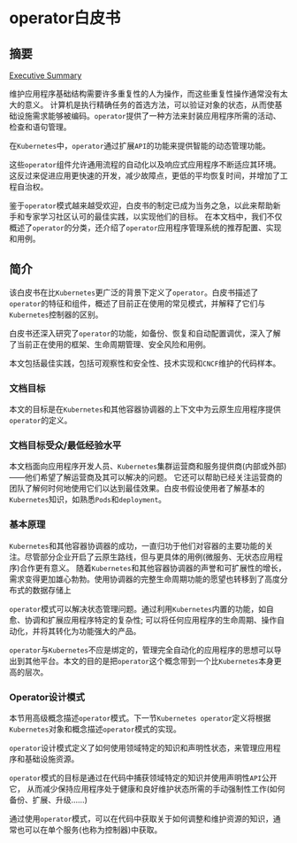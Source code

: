 # operator白皮书

## 摘要

[Executive Summary](https://github.com/cncf/tag-app-delivery/blob/eece8f7307f2970f46f100f51932db106db46968/operator-wg/whitepaper/Operator-WhitePaper_v1-0.md#executive-summary)

维护应用程序基础结构需要许多重复性的人为操作，而这些重复性操作通常没有太大的意义。
计算机是执行精确任务的首选方法，可以验证对象的状态，从而使基础设施需求能够被编码。`operator`提供了一种方法来封装应用程序所需的活动、检查和语句管理。

在`Kubernetes`中，`operator`通过扩展`API`的功能来提供智能的动态管理功能。

这些`operator`组件允许通用流程的自动化以及响应式应用程序不断适应其环境。这反过来促进应用更快速的开发，减少故障点，更低的平均恢复时间，并增加了工程自治权。

鉴于`operator`模式越来越受欢迎，白皮书的制定已成为当务之急，以此来帮助新手和专家学习社区认可的最佳实践，以实现他们的目标。
在本文档中，我们不仅概述了`operator`的分类，还介绍了`operator`应用程序管理系统的推荐配置、实现和用例。

## 简介

该白皮书在比`Kubernetes`更广泛的背景下定义了`operator`。白皮书描述了`operator`的特征和组件，概述了目前正在使用的常见模式，并解释了它们与`Kubernetes`控制器的区别。

白皮书还深入研究了`operator`的功能，如备份、恢复和自动配置调优，深入了解了当前正在使用的框架、生命周期管理、安全风险和用例。

本文包括最佳实践，包括可观察性和安全性、技术实现和`CNCF`维护的代码样本。

### 文档目标

本文的目标是在`Kubernetes`和其他容器协调器的上下文中为云原生应用程序提供`operator`的定义。

### 文档目标受众/最低经验水平

本文档面向应用程序开发人员、`Kubernetes`集群运营商和服务提供商(内部或外部)——他们希望了解运营商及其可以解决的问题。
它还可以帮助已经关注运营商的团队了解何时何地使用它们以达到最佳效果。白皮书假设使用者了解基本的`Kubernetes`知识，如熟悉`Pods`和`deployment`。

### 基本原理

`Kubernetes`和其他容器协调器的成功，一直归功于他们对容器的主要功能的关注。尽管部分企业开启了云原生路线，但与更具体的用例(微服务、无状态应用程序)合作更有意义。
随着`Kubernetes`和其他容器协调器的声誉和可扩展性的增长，需求变得更加雄心勃勃。使用协调器的完整生命周期功能的愿望也转移到了高度分布式的数据存储上

`operator`模式可以解决状态管理问题。通过利用`Kubernetes`内置的功能，如自愈、协调和扩展应用程序特定的复杂性; 
可以将任何应用程序的生命周期、操作自动化，并将其转化为功能强大的产品。

`operator`与`Kubernetes`不应是绑定的，管理完全自动化的应用程序的思想可以导出到其他平台。本文的目的是把`operator`这个概念带到一个比`Kubernetes`本身更高的层次。

### Operator设计模式

本节用高级概念描述`operator`模式。下一节`Kubernetes operator`定义将根据`Kubernetes`对象和概念描述`operator`模式的实现。

`operator`设计模式定义了如何使用领域特定的知识和声明性状态，来管理应用程序和基础设施资源。

`operator`模式的目标是通过在代码中捕获领域特定的知识并使用声明性`API`公开它，
从而减少保持应用程序处于健康和良好维护状态所需的手动强制性工作(如何备份、扩展、升级……)

通过使用`operator`模式，可以在代码中获取关于如何调整和维护资源的知识，通常也可以在单个服务(也称为控制器)中获取。


